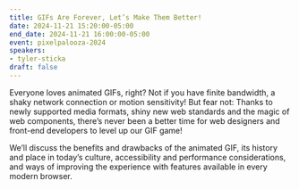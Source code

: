 ```yaml
---
title: GIFs Are Forever, Let’s Make Them Better!
date: 2024-11-21 15:20:00-05:00
end_date: 2024-11-21 16:00:00-05:00
event: pixelpalooza-2024
speakers:
- tyler-sticka
draft: false
---
```


Everyone loves animated GIFs, right? Not if you have finite bandwidth, a shaky network connection or motion sensitivity! But fear not: Thanks to newly supported media formats, shiny new web standards and the magic of web components, there’s never been a better time for web designers and front-end developers to level up our GIF game!

We’ll discuss the benefits and drawbacks of the animated GIF, its history and place in today’s culture, accessibility and performance considerations, and ways of improving the experience with features available in every modern browser.
